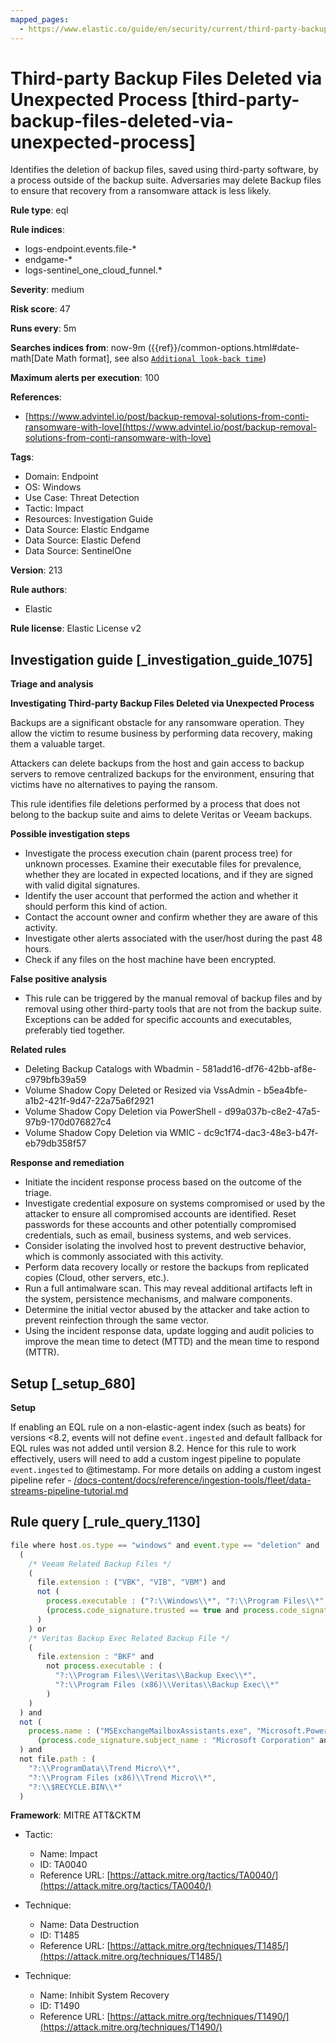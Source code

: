 ```yaml
---
mapped_pages:
  - https://www.elastic.co/guide/en/security/current/third-party-backup-files-deleted-via-unexpected-process.html
---
```


# Third-party Backup Files Deleted via Unexpected Process [third-party-backup-files-deleted-via-unexpected-process]

Identifies the deletion of backup files, saved using third-party software, by a process outside of the backup suite. Adversaries may delete Backup files to ensure that recovery from a ransomware attack is less likely.

**Rule type**: eql

**Rule indices**:

* logs-endpoint.events.file-*
* endgame-*
* logs-sentinel_one_cloud_funnel.*

**Severity**: medium

**Risk score**: 47

**Runs every**: 5m

**Searches indices from**: now-9m ({{ref}}/common-options.html#date-math[Date Math format], see also [`Additional look-back time`](docs-content://solutions/security/detect-and-alert/create-detection-rule.md#rule-schedule))

**Maximum alerts per execution**: 100

**References**:

* [https://www.advintel.io/post/backup-removal-solutions-from-conti-ransomware-with-love](https://www.advintel.io/post/backup-removal-solutions-from-conti-ransomware-with-love)

**Tags**:

* Domain: Endpoint
* OS: Windows
* Use Case: Threat Detection
* Tactic: Impact
* Resources: Investigation Guide
* Data Source: Elastic Endgame
* Data Source: Elastic Defend
* Data Source: SentinelOne

**Version**: 213

**Rule authors**:

* Elastic

**Rule license**: Elastic License v2

## Investigation guide [_investigation_guide_1075]

**Triage and analysis**

**Investigating Third-party Backup Files Deleted via Unexpected Process**

Backups are a significant obstacle for any ransomware operation. They allow the victim to resume business by performing data recovery, making them a valuable target.

Attackers can delete backups from the host and gain access to backup servers to remove centralized backups for the environment, ensuring that victims have no alternatives to paying the ransom.

This rule identifies file deletions performed by a process that does not belong to the backup suite and aims to delete Veritas or Veeam backups.

**Possible investigation steps**

* Investigate the process execution chain (parent process tree) for unknown processes. Examine their executable files for prevalence, whether they are located in expected locations, and if they are signed with valid digital signatures.
* Identify the user account that performed the action and whether it should perform this kind of action.
* Contact the account owner and confirm whether they are aware of this activity.
* Investigate other alerts associated with the user/host during the past 48 hours.
* Check if any files on the host machine have been encrypted.

**False positive analysis**

* This rule can be triggered by the manual removal of backup files and by removal using other third-party tools that are not from the backup suite. Exceptions can be added for specific accounts and executables, preferably tied together.

**Related rules**

* Deleting Backup Catalogs with Wbadmin - 581add16-df76-42bb-af8e-c979bfb39a59
* Volume Shadow Copy Deleted or Resized via VssAdmin - b5ea4bfe-a1b2-421f-9d47-22a75a6f2921
* Volume Shadow Copy Deletion via PowerShell - d99a037b-c8e2-47a5-97b9-170d076827c4
* Volume Shadow Copy Deletion via WMIC - dc9c1f74-dac3-48e3-b47f-eb79db358f57

**Response and remediation**

* Initiate the incident response process based on the outcome of the triage.
* Investigate credential exposure on systems compromised or used by the attacker to ensure all compromised accounts are identified. Reset passwords for these accounts and other potentially compromised credentials, such as email, business systems, and web services.
* Consider isolating the involved host to prevent destructive behavior, which is commonly associated with this activity.
* Perform data recovery locally or restore the backups from replicated copies (Cloud, other servers, etc.).
* Run a full antimalware scan. This may reveal additional artifacts left in the system, persistence mechanisms, and malware components.
* Determine the initial vector abused by the attacker and take action to prevent reinfection through the same vector.
* Using the incident response data, update logging and audit policies to improve the mean time to detect (MTTD) and the mean time to respond (MTTR).


## Setup [_setup_680]

**Setup**

If enabling an EQL rule on a non-elastic-agent index (such as beats) for versions <8.2, events will not define `event.ingested` and default fallback for EQL rules was not added until version 8.2. Hence for this rule to work effectively, users will need to add a custom ingest pipeline to populate `event.ingested` to @timestamp. For more details on adding a custom ingest pipeline refer - [/docs-content/docs/reference/ingestion-tools/fleet/data-streams-pipeline-tutorial.md](docs-content://reference/ingestion-tools/fleet/data-streams-pipeline-tutorial.md)


## Rule query [_rule_query_1130]

```js
file where host.os.type == "windows" and event.type == "deletion" and
  (
    /* Veeam Related Backup Files */
    (
      file.extension : ("VBK", "VIB", "VBM") and
      not (
        process.executable : ("?:\\Windows\\*", "?:\\Program Files\\*", "?:\\Program Files (x86)\\*") and
        (process.code_signature.trusted == true and process.code_signature.subject_name : ("Veeam Software Group GmbH", "Veeam Software AG"))
      )
    ) or
    /* Veritas Backup Exec Related Backup File */
    (
      file.extension : "BKF" and
        not process.executable : (
          "?:\\Program Files\\Veritas\\Backup Exec\\*",
          "?:\\Program Files (x86)\\Veritas\\Backup Exec\\*"
        )
    )
  ) and
  not (
    process.name : ("MSExchangeMailboxAssistants.exe", "Microsoft.PowerBI.EnterpriseGateway.exe") and
      (process.code_signature.subject_name : "Microsoft Corporation" and process.code_signature.trusted == true)
  ) and
  not file.path : (
    "?:\\ProgramData\\Trend Micro\\*",
    "?:\\Program Files (x86)\\Trend Micro\\*",
    "?:\\$RECYCLE.BIN\\*"
  )
```

**Framework**: MITRE ATT&CKTM

* Tactic:

    * Name: Impact
    * ID: TA0040
    * Reference URL: [https://attack.mitre.org/tactics/TA0040/](https://attack.mitre.org/tactics/TA0040/)

* Technique:

    * Name: Data Destruction
    * ID: T1485
    * Reference URL: [https://attack.mitre.org/techniques/T1485/](https://attack.mitre.org/techniques/T1485/)

* Technique:

    * Name: Inhibit System Recovery
    * ID: T1490
    * Reference URL: [https://attack.mitre.org/techniques/T1490/](https://attack.mitre.org/techniques/T1490/)



